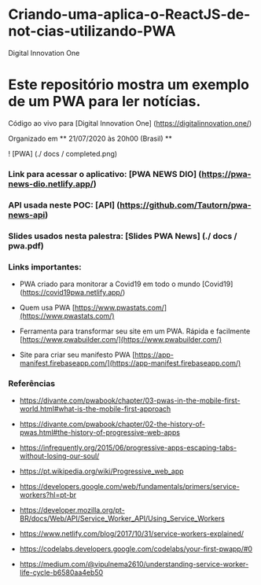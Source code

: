 # Criando-uma-aplica-o-ReactJS-de-not-cias-utilizando-PWA
Digital Innovation One
# Este repositório mostra um exemplo de um PWA para ler notícias.

Código ao vivo para [Digital Innovation One] (https://digitalinnovation.one/)

Organizado em ** 21/07/2020 às 20h00 (Brasil) **

! [PWA] (./ docs / completed.png)


### Link para acessar o aplicativo: [PWA NEWS DIO] (https://pwa-news-dio.netlify.app/)

### API usada neste POC: [API] (https://github.com/Tautorn/pwa-news-api)

### Slides usados ​​nesta palestra: [Slides PWA News] (./ docs / pwa.pdf)
### Links importantes:

- PWA criado para monitorar a Covid19 em todo o mundo
[Covid19] (https://covid19pwa.netlify.app/)

- Quem usa PWA [https://www.pwastats.com/](https://www.pwastats.com/)

- Ferramenta para transformar seu site em um PWA. Rápida e facilmente
[https://www.pwabuilder.com/](https://www.pwabuilder.com/)

- Site para criar seu manifesto PWA
[https://app-manifest.firebaseapp.com/](https://app-manifest.firebaseapp.com/)
### Referências


* https://divante.com/pwabook/chapter/03-pwas-in-the-mobile-first-world.html#what-is-the-mobile-first-approach

* https://divante.com/pwabook/chapter/02-the-history-of-pwas.html#the-history-of-progressive-web-apps

* https://infrequently.org/2015/06/progressive-apps-escaping-tabs-without-losing-our-soul/

* https://pt.wikipedia.org/wiki/Progressive_web_app

* https://developers.google.com/web/fundamentals/primers/service-workers?hl=pt-br

* https://developer.mozilla.org/pt-BR/docs/Web/API/Service_Worker_API/Using_Service_Workers

* https://www.netlify.com/blog/2017/10/31/service-workers-explained/

* https://codelabs.developers.google.com/codelabs/your-first-pwapp/#0

* https://medium.com/@vipulnema2610/understanding-service-worker-life-cycle-b6580aa4eb50
